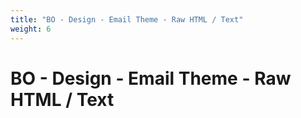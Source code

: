 ```yaml
---
title: "BO - Design - Email Theme - Raw HTML / Text"
weight: 6
---
```


# BO - Design - Email Theme - Raw HTML / Text
